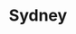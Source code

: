 ---
title: "Sydney"
hashtag: sydney
tags:
  - Australia
  - City
  - Cities I have visited
  - Pacific Ocean
---